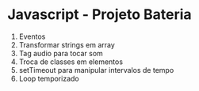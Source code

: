 # Javascript - Projeto Bateria

01) Eventos
02) Transformar strings em array
03) Tag audio para tocar som
04) Troca de classes em elementos
05) setTimeout para manipular intervalos de tempo
06) Loop temporizado

